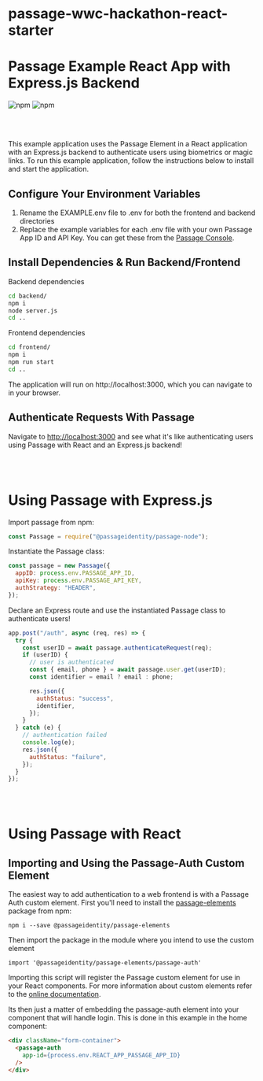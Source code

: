 # passage-wwc-hackathon-react-starter




# Passage Example React App with Express.js Backend

<p>
    <img alt="npm" src="https://img.shields.io/npm/v/@passageidentity/passage-elements?color=43BD15&label=@passageidentity/passage-elements">
    <img alt="npm" src="https://img.shields.io/npm/v/@passageidentity/passage-node?color=43BD15&label=@passageidentity/passage-node">
</p>
<br/><br/>

This example application uses the Passage Element in a React application with an Express.js backend to authenticate users using biometrics or magic links. To run this example application, follow the instructions below to install and start the application.

## Configure Your Environment Variables

1. Rename the EXAMPLE.env file to .env for both the frontend and backend directories
2. Replace the example variables for each .env file with your own Passage App ID and API Key. You can get these from the [Passage Console](https://console.passage.id).

## Install Dependencies & Run Backend/Frontend

Backend dependencies
```bash
cd backend/
npm i
node server.js
cd ..
```

Frontend dependencies
```bash
cd frontend/
npm i
npm run start
cd ..
```

The application will run on http://localhost:3000, which you can navigate to in your browser.

## Authenticate Requests With Passage

Navigate to [http://localhost:3000](http://localhost:3000) and see what it's like authenticating users using Passage with React and an Express.js backend!

<br/><br/>

# Using Passage with Express.js
Import passage from npm:
```javascript
const Passage = require("@passageidentity/passage-node");
```

Instantiate the Passage class:
```javascript
const passage = new Passage({
  appID: process.env.PASSAGE_APP_ID,
  apiKey: process.env.PASSAGE_API_KEY,
  authStrategy: "HEADER",
});
```

Declare an Express route and use the instantiated Passage class to authenticate users!
```javascript
app.post("/auth", async (req, res) => {
  try {
    const userID = await passage.authenticateRequest(req);
    if (userID) {
      // user is authenticated
      const { email, phone } = await passage.user.get(userID);
      const identifier = email ? email : phone;

      res.json({
        authStatus: "success",
        identifier,
      });
    }
  } catch (e) {
    // authentication failed
    console.log(e);
    res.json({
      authStatus: "failure",
    });
  }
});
```


<br/><br/>

# Using Passage with React

## Importing and Using the Passage-Auth Custom Element
The easiest way to add authentication to a web frontend is with a Passage Auth custom element. First you'll need to install the [passage-elements](https://www.npmjs.com/package/@passageidentity/passage-elements) package from npm:
```
npm i --save @passageidentity/passage-elements
```
Then import the package in the module where you intend to use the custom element
```
import '@passageidentity/passage-elements/passage-auth'
```
Importing this script will register the Passage custom element for use in your React components. For more information about custom elements refer to the [online documentation](https://developer.mozilla.org/en-US/docs/Web/Web_Components/Using_custom_elements).

Its then just a matter of embedding the passage-auth element into your component that will handle login. This is done in this example in the home component:
```html
<div className="form-container">
  <passage-auth
    app-id={process.env.REACT_APP_PASSAGE_APP_ID}
  />
</div>
```
